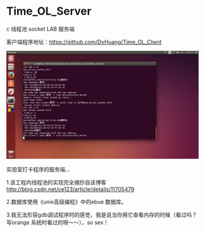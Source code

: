 # Time_OL_Server
c 线程池 socket LAB 服务端

客户端程序地址：https://github.com/DvHuang/Time_OL_Client


![image](https://github.com/DvHuang/Time_OL_Client/blob/master/server.PNG)

实验室打卡程序的服务端...


1.该工程内线程池的实现完全摘抄自该博客 http://blog.csdn.net/ce123/article/details/11705479

2.数据库使用《unix高级编程》中的ebue 数据库。

3.我无法形容gdb调试程序时的感觉，我是说当你用它查看内存的时候（看过吗？写orange 系统时看过的呀～～），so sex！

